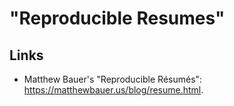 # "Reproducible Resumes"

## Links

* Matthew Bauer's "Reproducible Résumés": <https://matthewbauer.us/blog/resume.html>.

## 

